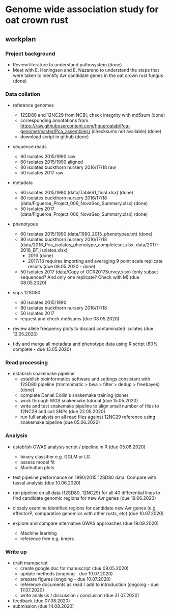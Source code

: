 # Genome wide association study for oat crown rust

## workplan

### Project background

* Review literature to understand pathosystem (done)
* Meet with E. Heningsen and E. Nazareno to understand the steps that were taken to identify Avr candidate genes in the oat crown rust fungus (done)

### Data collation

* reference genomes
  - 12SD80 and 12NC29 from NCBI, check integrity with md5sum (done)
  - corresponding annotations from https://raw.githubusercontent.com/figueroalab/Pca-genome/master/Pca_assemblies/ (checksums not available) (done)
  - download script in github (done)

* sequence reads
  - 60 isolates 2015/1990 raw
  - 60 isolates 2015/1990 aligned
  - 80 isolates buckthorn nursery 2016/17/18 raw
  - 50 isolates 2017 raw
 
* metadata
  - 60 isolates 2015/1990 (data/TableS1_final.xlsx) (done)
  - 80 isolates buckthorn nursery 2016/17/18 (data/Figueroa_Project_006_NovaSeq_Summary.xlsx) (done)
  - 50 isolates 2017 (data/Figueroa_Project_006_NovaSeq_Summary.xlsx) (done)
 
* phenotypes
  - 60 isolates 2015/1990 (data/1990_2015_phenotypes.txt) (done)
  - 80 isolates buckthorn nursery 2016/17/18 (data/2016_Pca_isolates_phenotype_completeset.xlsx, data/2017-2018_BT_isolates.xlsx) 
      * 2016 (done)
      * 2017/18 requires importing and averaging 9 point scale replicate results (due 08.05.2020 - done)
  - 50 isolates 2017 (data/Copy of OCR2017Survey.xlsx) (only subset sequenced? And only one replicate? Check with M) (due 08.05.2020)
 
* snps 12SD80
  - 60 isolates 2015/1990 
  - 80 isolates buckthorn nursery 2016/17/18
  - 50 isolates 2017 
  - request and check md5sums (due 08.05.2020)

* review allele frequency plots to discard contaminated isolates (due 13.05.2020)

* tidy and merge all metadata and phenotype data using R script (80% complete - due 13.05.2020)

### Read processing

* establish snakemake pipeline
  - establish bioinformatics software and settings consistant with 12SD80 pipeline (trimmomatic > bwa > filter > dedup > freebayes) (done)
  - complete Daniel Collin's snakemake training (done)
  - work through WGS snakemake tutorial (due 15.05.2020)
  - write and test snakemake pipeline to align small number of files to 12NC29 and call SNPs (due 22.05.2020)
  - run full analysis on all read files against 12NC29 reference using snakemake pipeline (due 05.06.2020)

### Analysis

* establish GWAS analysis script / pipeline in R (due 05.06.2020)
  - binary classifier e.g. GGLM or LG
  - assess model fit
  - Manhattan plots
  
* test pipeline performance on 1990/2015 12SD80 data. Compare with tassal analysis (due 10.06.2020)

* run pipeline on all data (12SD80, 12NC29) for all 40 differential lines to find candidate genomic regions for new Avr genes (due 19.06.2020)

* closely examine identified regions for candidate new Avr genes (e.g. effectorP, comparative genomics with other rusts, etc) (due 10.07.2020)

* explore and compare alternative GWAS approaches (due 19.09.2020)
  - Machine learning
  - reference free e.g. kmers


### Write up

* draft manuscript
  - create google doc for manuscript (due 08.05.2020)
  - update methods (ongoing - due 10.07.2020)
  - prepare figures (ongoing - due 10.07.2020)
  - reference documents as read / add to introduction (ongoing - due 17.07.2020)
  - write analysis / discussion / conclusion (due 31.07.2020)
* feedback (due 07.08.2020)
* submission (due 14.08.2020)


